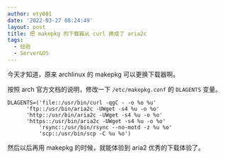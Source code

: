 ```yaml
---
author: ety001
date: '2022-03-27 08:24:49'
layout: post
title: 把 makepkg 的下载器从 curl 换成了 aria2c
tags:
  - 经验
  - Server&OS
---
```


今天才知道，原来 archlinux 的 makepkg 可以更换下载器啊。

按照 arch 官方文档的说明，修改一下 `/etc/makepkg.conf` 的 `DLAGENTS` 变量。

```
DLAGENTS=('file::/usr/bin/curl -qgC - -o %o %u'
	  'ftp::/usr/bin/aria2c -UWget -s4 %u -o %o'
	  'http::/usr/bin/aria2c -UWget -s4 %u -o %o'
	  'https::/usr/bin/aria2c -UWget -s4 %u -o %o'
          'rsync::/usr/bin/rsync --no-motd -z %u %o'
          'scp::/usr/bin/scp -C %u %o')
```

然后以后再用 makepkg 的时候，就能体验到 aria2 优秀的下载体验了。